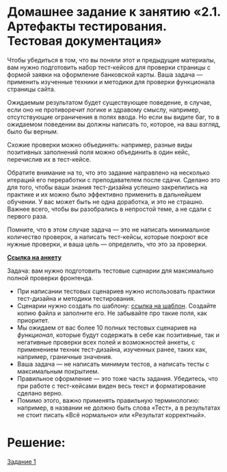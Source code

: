 # Домашнее задание к занятию «2.1. Артефакты тестирования. Тестовая документация»

Чтобы убедиться в том, что вы поняли этот и предыдущие материалы, вам нужно подготовить набор тест-кейсов для проверки страницы с формой заявки на оформление банковской карты. Ваша задача — применить изученные техники и методики для проверки функционала страницы сайта. 

Ожидаемым результатом будет существующее поведение, в случае, если оно не противоречит логике и здравому смыслу, например, отсутствующие ограничения в полях ввода. Но если вы видите баг, то в ожидаемом поведении вы должны написать то, которое, на ваш взгляд, было бы верным.

Схожие проверки можно объединять: например, разные виды позитивных заполнений поля можно объединить в один кейс, перечислив их в тест-кейсе.

Обратите внимание на то, что это задание направлено на несколько итераций его переработки с преподавателем после сдачи. Сделано это для того, чтобы ваши знания тест-дизайна успешно закрепились на практике и их можно было эффективно применить в дальнейшем обучении. У вас может быть не одна доработка, и это не страшно. Важнее всего, чтобы вы разобрались в непростой теме, а не сдали с первого раза.

Помните, что в этом случае задача — это не написать минимальное количество проверок, а написать тест-кейсы, которые покроют все нужные проверки, и ваша цель — определить, что это за проверки.


**[Ссылка на анкету](http://zayavka-na-kartu-1.sdew.ru/)**

Задача: вам нужно подготовить тестовые сценарии для максимально полной проверки фронтенда. 
* При написании тестовых сценариев нужно использовать практики тест-дизайна и методики тестирования.
* Сценарии нужно создать по шаблону: <a href="https://docs.google.com/spreadsheets/d/1sUZ1GbLdJLubR1Px_4YCy5BGdhFT-FmxHiR-luC9_X8/edit?usp=sharing">ссылка на шаблон</a>. Создайте копию файла и заполните его. Не забывайте про такие поля, как приоритет.
* Мы ожидаем от вас более 10 полных тестовых сценариев на *функционал*, которые будут содержать в себе как позитивные, так и негативные проверки всех полей и возможностей анкеты, с применением техник тест-дизайна, изученных ранее, таких как, например, граничные значения. 
* Ваша задача — не написать минимум тестов, а написать тесты с максимальным покрытием.
* Правильное оформление — это тоже часть задания. Убедитесь, что при работе с тест-кейсами виден весь текст и форматирование сделано верно.
* Помимо этого, важно применять правильную терминологию: например, в названии не должно быть слова «Тест», а в результатах не стоит писать «Всё нормально» или «Результат корректный».


# Решение:
[Задание 1](https://github.com/artmaxst/Homework/blob/main/2.1.pdf)


